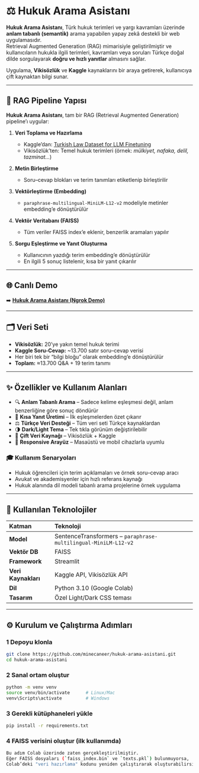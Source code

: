 # ⚖️ Hukuk Arama Asistanı

**Hukuk Arama Asistanı**, Türk hukuk terimleri ve yargı kavramları üzerinde **anlam tabanlı (semantik)** arama yapabilen yapay zekâ destekli bir web uygulamasıdır.  
Retrieval Augmented Generation (RAG) mimarisiyle geliştirilmiştir ve kullanıcıların hukukla ilgili terimleri, kavramları veya soruları Türkçe doğal dilde sorgulayarak **doğru ve hızlı yanıtlar** almasını sağlar.  

Uygulama, **Vikisözlük** ve **Kaggle** kaynaklarını bir araya getirerek, kullanıcıya çift kaynaktan bilgi sunar.

---

## 🧠 RAG Pipeline Yapısı

**Hukuk Arama Asistanı**, tam bir RAG (Retrieval Augmented Generation) pipeline’ı uygular:

1. **Veri Toplama ve Hazırlama**  
   - Kaggle’dan: [Turkish Law Dataset for LLM Finetuning](https://www.kaggle.com/datasets/batuhankalem/turkish-law-dataset-for-llm-finetuning)  
   - Vikisözlük’ten: Temel hukuk terimleri (örnek: *mülkiyet, nafaka, delil, tazminat...*)

2. **Metin Birleştirme**  
   - Soru–cevap blokları ve terim tanımları etiketlenip birleştirilir

3. **Vektörleştirme (Embedding)**  
   - `paraphrase-multilingual-MiniLM-L12-v2` modeliyle metinler embedding’e dönüştürülür  

4. **Vektör Veritabanı (FAISS)**  
   - Tüm veriler FAISS index’e eklenir, benzerlik aramaları yapılır  

5. **Sorgu Eşleştirme ve Yanıt Oluşturma**  
   - Kullanıcının yazdığı terim embedding’e dönüştürülür  
   - En ilgili 5 sonuç listelenir, kısa bir yanıt çıkarılır  

---

## 🌐 Canlı Demo

➡️ [**Hukuk Arama Asistanı (Ngrok Demo)**](https://noncensored-synonymously-joni.ngrok-free.dev)  

---

## 🗂️ Veri Seti

- **Vikisözlük:** 20’ye yakın temel hukuk terimi  
- **Kaggle Soru-Cevap:** ~13.700 satır soru–cevap verisi  
- Her biri tek bir “bilgi bloğu” olarak embedding’e dönüştürülür  
- **Toplam:** ≈13.700 Q&A + 19 terim tanımı  

---

## ✨ Özellikler ve Kullanım Alanları

- 🔍 **Anlam Tabanlı Arama** – Sadece kelime eşleşmesi değil, anlam benzerliğine göre sonuç döndürür  
- 🧠 **Kısa Yanıt Üretimi** – İlk eşleşmelerden özet çıkarır  
- ⚖️ **Türkçe Veri Desteği** – Tüm veri seti Türkçe kaynaklardan  
- 🌗 **Dark/Light Tema** – Tek tıkla görünüm değiştirilebilir  
- 🧩 **Çift Veri Kaynağı** – Vikisözlük + Kaggle  
- 📱 **Responsive Arayüz** – Masaüstü ve mobil cihazlarla uyumlu  

### 🎓 Kullanım Senaryoları
- Hukuk öğrencileri için terim açıklamaları ve örnek soru–cevap aracı  
- Avukat ve akademisyenler için hızlı referans kaynağı  
- Hukuk alanında dil modeli tabanlı arama projelerine örnek uygulama  

---

## 🧰 Kullanılan Teknolojiler

| Katman | Teknoloji |
|:--|:--|
| **Model** | SentenceTransformers – `paraphrase-multilingual-MiniLM-L12-v2` |
| **Vektör DB** | FAISS |
| **Framework** | Streamlit |
| **Veri Kaynakları** | Kaggle API, Vikisözlük API |
| **Dil** | Python 3.10 (Google Colab) |
| **Tasarım** | Özel Light/Dark CSS teması |

---

## ⚙️ Kurulum ve Çalıştırma Adımları

### 1  **Depoyu klonla**
```bash
git clone https://github.com/minecaneer/hukuk-arama-asistani.git
cd hukuk-arama-asistani
```

### 2️  **Sanal ortam oluştur**
```bash
python -m venv venv
source venv/bin/activate      # Linux/Mac
venv\Scripts\activate         # Windows
```


### 3 **Gerekli kütüphaneleri yükle**
```bash
pip install -r requirements.txt
```

### 4️ **FAISS verisini oluştur (ilk kullanımda)**
```bash
Bu adım Colab üzerinde zaten gerçekleştirilmiştir.  
Eğer FAISS dosyaları (`faiss_index.bin` ve `texts.pkl`) bulunmuyorsa,  
Colab’deki "veri hazırlama" kodunu yeniden çalıştırarak oluşturabilirsiniz.
```
